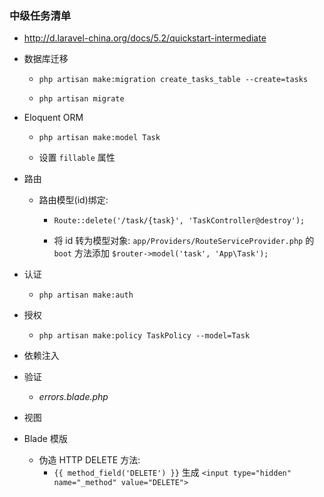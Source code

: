 ### 中级任务清单
* http://d.laravel-china.org/docs/5.2/quickstart-intermediate


* 数据库迁移
    * `php artisan make:migration create_tasks_table --create=tasks`

    * `php artisan migrate`

* Eloquent ORM
    * `php artisan make:model Task`

    * 设置 `fillable` 属性

* 路由
    * 路由模型(id)绑定:
        * `Route::delete('/task/{task}', 'TaskController@destroy');`

        * 将 id 转为模型对象: `app/Providers/RouteServiceProvider.php` 的 `boot` 方法添加 `$router->model('task', 'App\Task');`

* 认证
    * `php artisan make:auth`

* 授权
    * `php artisan make:policy TaskPolicy --model=Task`

* 依赖注入
* 验证
    * *errors.blade.php*

* 视图
* Blade 模版
    * 伪造 HTTP DELETE 方法:
        * `{{ method_field('DELETE') }}` 生成 `<input type="hidden" name="_method" value="DELETE">`
